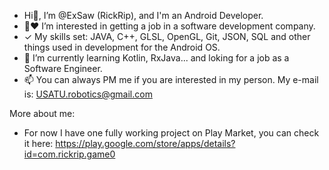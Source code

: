 - Hi👋, I’m @ExSaw (RickRip), and I'm an Android Developer.
- 👀❤ I’m interested in getting a job in a software development company.
- ✓ My skills set: JAVA, C++, GLSL, OpenGL, Git, JSON, SQL and other things used in development for the Android OS.
- 🌱 I’m currently learning Kotlin, RxJava... and loking for a job as a Software Engineer.
- 📫 You can always PM me if you are interested in my person. My e-mail is: USATU.robotics@gmail.com

More about me:
- For now I have one fully working project on Play Market, 
you can check it here: https://play.google.com/store/apps/details?id=com.rickrip.game0

<!---
ExSaw/ExSaw is a ✨ special ✨ repository because its `README.md` (this file) appears on your GitHub profile.
You can click the Preview link to take a look at your changes.
--->
